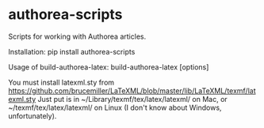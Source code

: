 # authorea-scripts

Scripts for working with Authorea articles.

Installation: pip install authorea-scripts

Usage of build-authorea-latex: build-authorea-latex [options] <project-dir>

You must install latexml.sty from 
https://github.com/brucemiller/LaTeXML/blob/master/lib/LaTeXML/texmf/latexml.sty
Just put is in ~/Library/texmf/tex/latex/latexml/ on Mac, or 
~/texmf/tex/latex/latexml/ on Linux (I don't know about Windows, unfortunately).
